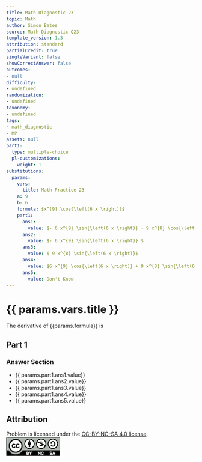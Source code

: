 ```yaml
---
title: Math Diagnostic 23
topic: Math
author: Simon Bates
source: Math Diagnostic Q23
template_version: 1.3
attribution: standard
partialCredit: true
singleVariant: false
showCorrectAnswer: false
outcomes:
- null
difficulty:
- undefined
randomization:
- undefined
taxonomy:
- undefined
tags:
- math_diagnostic
- MP
assets: null
part1:
  type: multiple-choice
  pl-customizations:
    weight: 1
substitutions:
  params:
    vars:
      title: Math Practice 23
    a: 9
    b: 6
    formula: $x^{9} \cos{\left(6 x \right)}$
    part1:
      ans1:
        value: $- 6 x^{9} \sin{\left(6 x \right)} + 9 x^{8} \cos{\left(6 x \right)}$
      ans2:
        value: $- 6 x^{9} \sin{\left(6 x \right)} $
      ans3:
        value: $ 9 x^{8} \sin{\left(6 x \right)}$
      ans4:
        value: $6 x^{9} \cos{\left(6 x \right)} + 9 x^{8} \sin{\left(6 x \right)}$
      ans5:
        value: Don't Know
---
```

# {{ params.vars.title }}
The derivative of {{params.formula}} is

## Part 1

### Answer Section

- {{ params.part1.ans1.value}}
- {{ params.part1.ans2.value}}
- {{ params.part1.ans3.value}}
- {{ params.part1.ans4.value}}
- {{ params.part1.ans5.value}}

## Attribution

Problem is licensed under the [CC-BY-NC-SA 4.0 license](https://creativecommons.org/licenses/by-nc-sa/4.0/).<br> ![The Creative Commons 4.0 license requiring attribution-BY, non-commercial-NC, and share-alike-SA license.](https://raw.githubusercontent.com/firasm/bits/master/by-nc-sa.png)